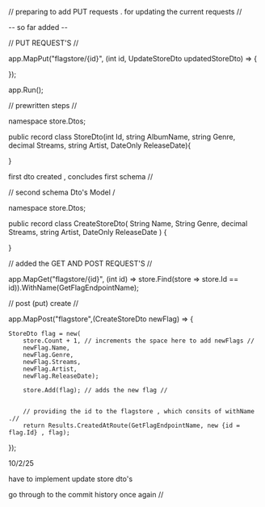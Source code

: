 // preparing to add PUT requests . for updating the current requests // 

-- so far added -- 

// PUT REQUEST'S // 

app.MapPut("flagstore/{id}", (int id, UpdateStoreDto updatedStoreDto) =>
 {
    
});

app.Run();

// prewritten steps // 

namespace store.Dtos;

public record class StoreDto(int Id,
  string AlbumName, 
  string Genre,
  decimal Streams, 
  string Artist,
  DateOnly ReleaseDate){

}

first dto created , concludes first schema // 


// second schema Dto's Model / 

namespace store.Dtos;

public record class CreateStoreDto(
    String Name,
    String Genre,
    decimal Streams,
    string Artist,
    DateOnly ReleaseDate
)
{

}


// added the GET AND POST REQUEST'S // 


app.MapGet("flagstore/{id}", (int id) => store.Find(store => store.Id == id)).WithName(GetFlagEndpointName);

// post (put) create  // 

app.MapPost("flagstore",(CreateStoreDto newFlag) => {

    StoreDto flag = new(
        store.Count + 1, // increments the space here to add newFlags // 
        newFlag.Name,
        newFlag.Genre,
        newFlag.Streams,
        newFlag.Artist,
        newFlag.ReleaseDate);

        store.Add(flag); // adds the new flag // 


        // providing the id to the flagstore , which consits of withName .// 
        return Results.CreatedAtRoute(GetFlagEndpointName, new {id = flag.Id} , flag);

});



10/2/25

have to implement update store dto's

go through to the commit history once again // 
